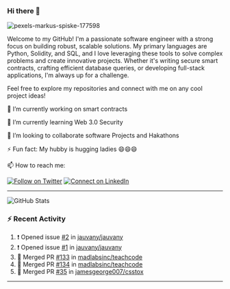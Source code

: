 ### Hi there 👋
<!--![SGS_13](https://user-images.githubusercontent.com/16118635/158059528-3a339348-2a86-4ab7-9da7-f146b695e093.jpg) -->
![pexels-markus-spiske-177598](https://user-images.githubusercontent.com/16118635/158082443-d4acddac-d44c-40eb-88fa-f99d0af1b796.jpg)


Welcome to my GitHub! I'm a passionate software engineer with a strong focus on building robust, scalable solutions. My primary languages are Python, Solidity, and SQL, and I love leveraging these tools to solve complex problems and create innovative projects. Whether it's writing secure smart contracts, crafting efficient database queries, or developing full-stack applications, I'm always up for a challenge.

Feel free to explore my repositories and connect with me on any cool project ideas!

🔭 I’m currently working on smart contracts

🌱 I’m currently learning Web 3.0 Security

👯 I’m looking to collaborate software Projects and Hakathons

⚡ Fun fact: My hubby is hugging ladies 😄😄😄

📫 How to reach me:

[![Follow on Twitter](https://img.shields.io/badge/--twitter?label=Twitter&logo=Twitter&style=social)](https://twitter.com/jauvany_) [![Connect on LinkedIn](https://img.shields.io/badge/--linkedin?label=LinkedIn&logo=LinkedIn&style=social)](https://www.linkedin.com/in/jauvany)

---
![GitHub Stats](https://github-readme-stats.vercel.app/api?username=jauvany&theme=radical)
### :zap: Recent Activity

<!--START_SECTION:activity-->
1. ❗️ Opened issue [#2](https://github.com/jauvany/jauvany/issues/2) in [jauvany/jauvany](https://github.com/jauvany/jauvany)
2. ❗️ Opened issue [#1](https://github.com/jauvany/jauvany/issues/1) in [jauvany/jauvany](https://github.com/jauvany/jauvany)
3. 🎉 Merged PR [#133](https://github.com/madlabsinc/teachcode/pull/133) in [madlabsinc/teachcode](https://github.com/madlabsinc/teachcode)
4. 🎉 Merged PR [#134](https://github.com/madlabsinc/teachcode/pull/134) in [madlabsinc/teachcode](https://github.com/madlabsinc/teachcode)
5. 🎉 Merged PR [#35](https://github.com/jamesgeorge007/csstox/pull/35) in [jamesgeorge007/csstox](https://github.com/jamesgeorge007/csstox)
<!--END_SECTION:activity-->

---

<!--
**jauvany/jauvany** is a ✨ _special_ ✨ repository because its `README.md` (this file) appears on your GitHub profile.
Here are some ideas to get you started:
- 🌱 I’m currently learning ...
- 👯 I’m looking to collaborate on ...
- 🤔 I’m looking for help with ...
- 💬 Ask me about ...
- 😄 Pronouns: ...
- ⚡ Fun fact: ...
-->
